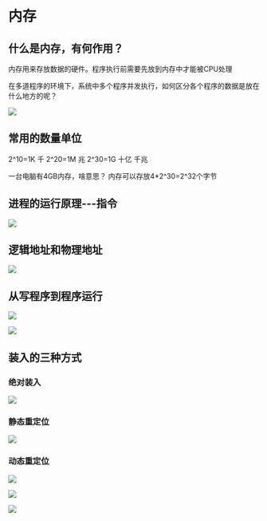 # 内存

## 什么是内存，有何作用？
内存用来存放数据的硬件。程序执行前需要先放到内存中才能被CPU处理


在多道程序的环境下，系统中多个程序并发执行，如何区分各个程序的数据是放在什么地方的呢？

![](https://files.mdnice.com/user/8332/786bf17a-0326-4d3f-8ddb-b70beaa43943.png)



## 常用的数量单位

2^10=1K 千
2^20=1M 兆
2^30=1G  十亿  千兆


一台电脑有4GB内存，啥意思？
内存可以存放4*2^30=2^32个字节


## 进程的运行原理---指令

![](https://files.mdnice.com/user/8332/b5021882-b7ea-4711-8cb6-594b0ec79d2f.png)
 
 
## 逻辑地址和物理地址

![](https://files.mdnice.com/user/8332/e3a7ac5c-9c4c-4b1b-9a8b-495f0427be2b.png)


## 从写程序到程序运行

![](https://files.mdnice.com/user/8332/29f9df53-ca09-40ed-a77b-8cae2469f755.png)


![](https://files.mdnice.com/user/8332/81451965-d0ff-4126-8c7d-fb2ba3c44b4d.png)

## 装入的三种方式
### 绝对装入

![](https://files.mdnice.com/user/8332/9209bc8a-39e3-447a-b790-4d5cd81dd319.png)


### 静态重定位

![](https://files.mdnice.com/user/8332/dfa48559-4028-4ec1-8db4-c0f7d0cb5c73.png)

### 动态重定位

![](https://files.mdnice.com/user/8332/36fec272-69c9-4072-a2c9-37aa2b90668a.png)


![](https://files.mdnice.com/user/8332/e27bbecc-6bfb-4633-8934-1fe6e64ec68c.png)





![](https://files.mdnice.com/user/8332/d5f5f37f-16b2-482c-947b-a14f6f694b40.png)

